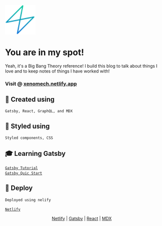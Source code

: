<p>
  <a href="https://www.gatsbyjs.com">
    <img alt="Gatsby" src="https://github.com/xenomech/MySpot/blob/master/src/images/gatsby-icon.svg?raw=true" width="100" />
  </a>
</p>
<h1>
You are in my spot!
</h1>
Yeah, it's a Big Bang Theory reference!
I build this blog to talk about things I love and to keep notes of things I have worked with!

### Visit @ [xenomech.netlify.app](https://xenomech.netlify.app)

## 🚀 Created using

    Gatsby, React, GraphQL, and MDX

## 🧐 Styled using

    Styled components, CSS

## 🎓 Learning Gatsby

[`Gatsby Tutorial`](https://www.gatsbyjs.com/docs/tutorial/)</br>
[`Gatsby Quic Start`](https://www.gatsbyjs.com/docs/quick-start/)

## 💫 Deploy

    Deployed using nelify

[`Netlify`](https://www.netlify.com/)

<p align="center">
<a href="https://www.netlify.com/">Netlify</a> |
<a href="https://www.gatsbyjs.com/">Gatsby</a> |
<a href="https://reactjs.org/">React</a> |
<a href="https://mdxjs.com/">MDX</a>
</p>
